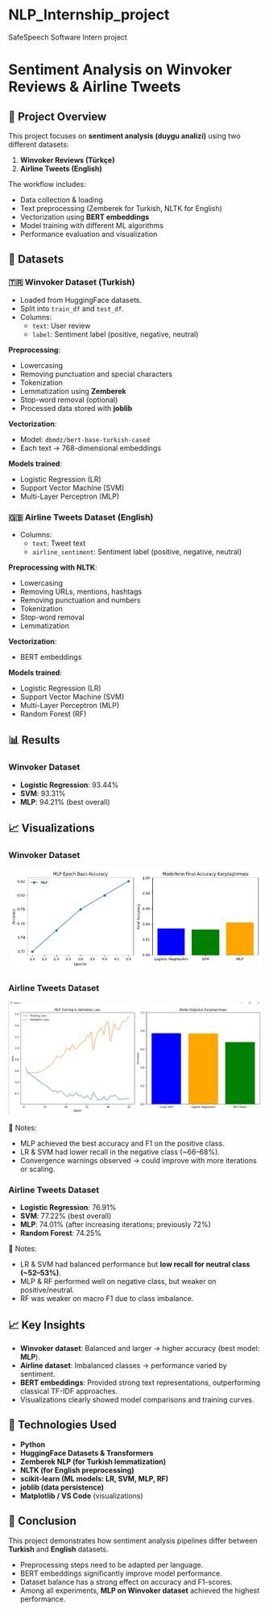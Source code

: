 # NLP_Internship_project
SafeSpeech Software Intern project

# Sentiment Analysis on Winvoker Reviews & Airline Tweets  

## 📌 Project Overview  
This project focuses on **sentiment analysis (duygu analizi)** using two different datasets:  

1. **Winvoker Reviews (Türkçe)**  
2. **Airline Tweets (English)**  

The workflow includes:  
- Data collection & loading  
- Text preprocessing (Zemberek for Turkish, NLTK for English)  
- Vectorization using **BERT embeddings**  
- Model training with different ML algorithms  
- Performance evaluation and visualization  


## 📂 Datasets  

### 🇹🇷 Winvoker Dataset (Turkish)  
- Loaded from HuggingFace datasets.  
- Split into `train_df` and `test_df`.  
- Columns:  
  - `text`: User review  
  - `label`: Sentiment label (positive, negative, neutral)  

**Preprocessing**:  
- Lowercasing  
- Removing punctuation and special characters  
- Tokenization  
- Lemmatization using **Zemberek**  
- Stop-word removal (optional)  
- Processed data stored with **joblib**  

**Vectorization**:  
- Model: `dbmdz/bert-base-turkish-cased`  
- Each text → 768-dimensional embeddings  

**Models trained**:  
- Logistic Regression (LR)  
- Support Vector Machine (SVM)  
- Multi-Layer Perceptron (MLP)  


### 🇬🇧 Airline Tweets Dataset (English)  
- Columns:  
  - `text`: Tweet text  
  - `airline_sentiment`: Sentiment label (positive, negative, neutral)  

**Preprocessing with NLTK**:  
- Lowercasing  
- Removing URLs, mentions, hashtags  
- Removing punctuation and numbers  
- Tokenization  
- Stop-word removal  
- Lemmatization  

**Vectorization**:  
- BERT embeddings  

**Models trained**:  
- Logistic Regression (LR)  
- Support Vector Machine (SVM)  
- Multi-Layer Perceptron (MLP)  
- Random Forest (RF)  


## 📊 Results  

### Winvoker Dataset  
- **Logistic Regression**: 93.44%  
- **SVM**: 93.31%  
- **MLP**: 94.21% (best overall)

## 📈 Visualizations  

### Winvoker Dataset  
![Winvoker Graph](Çalışma%201/winvoker-airlines_ekran%20görüntüleri/winvoker_graph.png)  

### Airline Tweets Dataset  
![Airline Graph](Çalışma%201/winvoker-airlines_ekran%20görüntüleri/Airline_model_v1_graph_all.jpg)  


🔎 Notes:  
- MLP achieved the best accuracy and F1 on the positive class.  
- LR & SVM had lower recall in the negative class (~66–68%).  
- Convergence warnings observed → could improve with more iterations or scaling.  


### Airline Tweets Dataset  
- **Logistic Regression**: 76.91%  
- **SVM**: 77.22% (best overall)  
- **MLP**: 74.01% (after increasing iterations; previously 72%)  
- **Random Forest**: 74.25%  

🔎 Notes:  
- LR & SVM had balanced performance but **low recall for neutral class (~52–53%)**.  
- MLP & RF performed well on negative class, but weaker on positive/neutral.  
- RF was weaker on macro F1 due to class imbalance.  


## 📈 Key Insights  
- **Winvoker dataset**: Balanced and larger → higher accuracy (best model: **MLP**).  
- **Airline dataset**: Imbalanced classes → performance varied by sentiment.  
- **BERT embeddings**: Provided strong text representations, outperforming classical TF-IDF approaches.  
- Visualizations clearly showed model comparisons and training curves.  


## 🚀 Technologies Used  
- **Python**  
- **HuggingFace Datasets & Transformers**  
- **Zemberek NLP (for Turkish lemmatization)**  
- **NLTK (for English preprocessing)**  
- **scikit-learn (ML models: LR, SVM, MLP, RF)**  
- **joblib (data persistence)**  
- **Matplotlib / VS Code** (visualizations)  


## 📜 Conclusion  
This project demonstrates how sentiment analysis pipelines differ between **Turkish** and **English** datasets.  
- Preprocessing steps need to be adapted per language.  
- BERT embeddings significantly improve model performance.  
- Dataset balance has a strong effect on accuracy and F1-scores.  
- Among all experiments, **MLP on Winvoker dataset** achieved the highest performance.  
